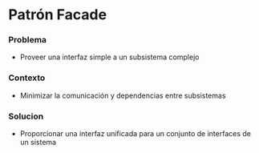 # Patrón Facade

### Problema
* Proveer una interfaz simple a un subsistema complejo

### Contexto
* Minimizar la comunicación y dependencias entre subsistemas

### Solucion
* Proporcionar una interfaz unificada para un conjunto de interfaces de un sistema
